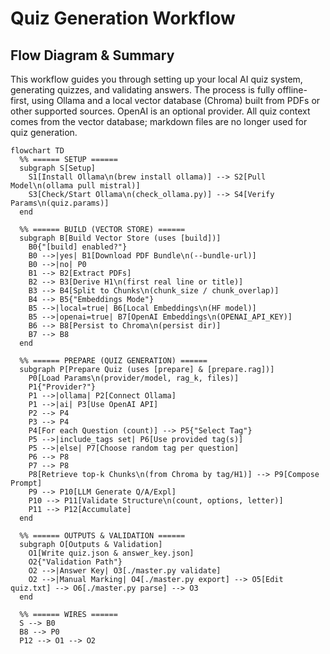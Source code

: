 # Quiz Generation Workflow

## Flow Diagram & Summary

This workflow guides you through setting up your local AI quiz system, generating quizzes, and validating answers. The process is fully offline-first, using Ollama and a local vector database (Chroma) built from PDFs or other supported sources. OpenAI is an optional provider. All quiz context comes from the vector database; markdown files are no longer used for quiz generation.

```mermaid
flowchart TD
  %% ====== SETUP ======
  subgraph S[Setup]
    S1[Install Ollama\n(brew install ollama)] --> S2[Pull Model\n(ollama pull mistral)]
    S3[Check/Start Ollama\n(check_ollama.py)] --> S4[Verify Params\n(quiz.params)]
  end

  %% ====== BUILD (VECTOR STORE) ======
  subgraph B[Build Vector Store (uses [build])]
    B0{"[build] enabled?"}
    B0 -->|yes| B1[Download PDF Bundle\n(--bundle-url)]
    B0 -->|no| P0
    B1 --> B2[Extract PDFs]
    B2 --> B3[Derive H1\n(first real line or title)]
    B3 --> B4[Split to Chunks\n(chunk_size / chunk_overlap)]
    B4 --> B5{"Embeddings Mode"}
    B5 -->|local=true| B6[Local Embeddings\n(HF model)]
    B5 -->|openai=true| B7[OpenAI Embeddings\n(OPENAI_API_KEY)]
    B6 --> B8[Persist to Chroma\n(persist dir)]
    B7 --> B8
  end

  %% ====== PREPARE (QUIZ GENERATION) ======
  subgraph P[Prepare Quiz (uses [prepare] & [prepare.rag])]
    P0[Load Params\n(provider/model, rag_k, files)]
    P1{"Provider?"}
    P1 -->|ollama| P2[Connect Ollama]
    P1 -->|ai| P3[Use OpenAI API]
    P2 --> P4
    P3 --> P4
    P4[For each Question (count)] --> P5{"Select Tag"}
    P5 -->|include_tags set| P6[Use provided tag(s)]
    P5 -->|else| P7[Choose random tag per question]
    P6 --> P8
    P7 --> P8
    P8[Retrieve top-k Chunks\n(from Chroma by tag/H1)] --> P9[Compose Prompt]
    P9 --> P10[LLM Generate Q/A/Expl]
    P10 --> P11[Validate Structure\n(count, options, letter)]
    P11 --> P12[Accumulate]
  end

  %% ====== OUTPUTS & VALIDATION ======
  subgraph O[Outputs & Validation]
    O1[Write quiz.json & answer_key.json]
    O2{"Validation Path"}
    O2 -->|Answer Key| O3[./master.py validate]
    O2 -->|Manual Marking| O4[./master.py export] --> O5[Edit quiz.txt] --> O6[./master.py parse] --> O3
  end

  %% ====== WIRES ======
  S --> B0
  B8 --> P0
  P12 --> O1 --> O2
```